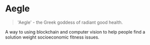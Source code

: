 # Aegle

> 'Aegle' - the Greek goddess of radiant good health.

A way to using blockchain and computer vision to help people find a solution weight socioeconomic fitness issues.